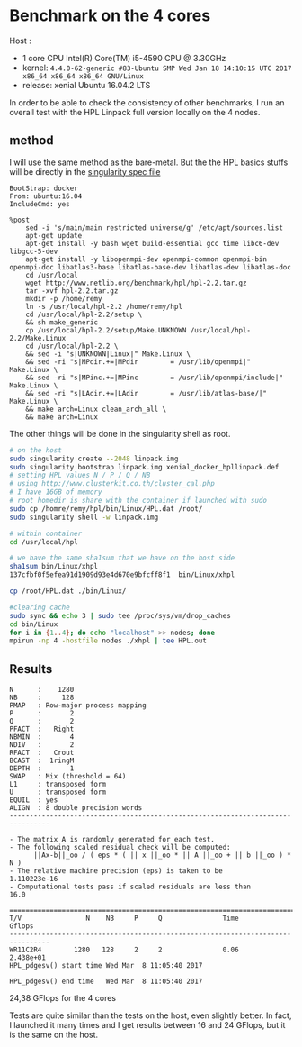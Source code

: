 # Benchmark on the 4 cores

Host :
  - 1 core CPU Intel(R) Core(TM) i5-4590 CPU @ 3.30GHz
  - kernel: `4.4.0-62-generic #83-Ubuntu SMP Wed Jan 18 14:10:15 UTC 2017 x86_64 x86_64 x86_64 GNU/Linux`
  - release: xenial Ubuntu 16.04.2 LTS

In order to be able to check the consistency of other benchmarks, I run an overall test with the HPL Linpack full version locally on the 4 nodes.


## method

I will use the same method as the bare-metal. But the the HPL basics stuffs will be directly in the [singularity spec file](../../linpack/HPL/defs_dockerfiles/singularity/xenial_docker_hpllinpack.def)

```
BootStrap: docker
From: ubuntu:16.04
IncludeCmd: yes

%post
    sed -i 's/main/main restricted universe/g' /etc/apt/sources.list
    apt-get update
    apt-get install -y bash wget build-essential gcc time libc6-dev libgcc-5-dev
    apt-get install -y libopenmpi-dev openmpi-common openmpi-bin openmpi-doc libatlas3-base libatlas-base-dev libatlas-dev libatlas-doc
    cd /usr/local
    wget http://www.netlib.org/benchmark/hpl/hpl-2.2.tar.gz
    tar -xvf hpl-2.2.tar.gz
    mkdir -p /home/remy
    ln -s /usr/local/hpl-2.2 /home/remy/hpl
    cd /usr/local/hpl-2.2/setup \
    && sh make_generic
    cp /usr/local/hpl-2.2/setup/Make.UNKNOWN /usr/local/hpl-2.2/Make.Linux
    cd /usr/local/hpl-2.2 \
    && sed -i "s|UNKNOWN|Linux|" Make.Linux \
    && sed -ri "s|MPdir.+=|MPdir        = /usr/lib/openmpi|" Make.Linux \
    && sed -ri "s|MPinc.+=|MPinc        = /usr/lib/openmpi/include|" Make.Linux \
    && sed -ri "s|LAdir.+=|LAdir        = /usr/lib/atlas-base/|" Make.Linux \
    && make arch=Linux clean_arch_all \
    && make arch=Linux

```

The other things will be done in the singularity shell as root.

```bash
# on the host
sudo singularity create --2048 linpack.img
sudo singularity bootstrap linpack.img xenial_docker_hpllinpack.def
# setting HPL values N / P / Q / NB
# using http://www.clusterkit.co.th/cluster_cal.php
# I have 16GB of memory
# root homedir is share with the container if launched with sudo
sudo cp /homre/remy/hpl/bin/Linux/HPL.dat /root/
sudo singularity shell -w linpack.img

# within container
cd /usr/local/hpl

# we have the same sha1sum that we have on the host side
sha1sum bin/Linux/xhpl
137cfbf0f5efea91d1909d93e4d670e9bfcff8f1  bin/Linux/xhpl

cp /root/HPL.dat ./bin/Linux/

#clearing cache
sudo sync && echo 3 | sudo tee /proc/sys/vm/drop_caches
cd bin/Linux
for i in {1..4}; do echo "localhost" >> nodes; done
mpirun -np 4 -hostfile nodes ./xhpl | tee HPL.out
```


## Results

```
N      :    1280
NB     :     128
PMAP   : Row-major process mapping
P      :       2
Q      :       2
PFACT  :   Right
NBMIN  :       4
NDIV   :       2
RFACT  :   Crout
BCAST  :  1ringM
DEPTH  :       1
SWAP   : Mix (threshold = 64)
L1     : transposed form
U      : transposed form
EQUIL  : yes
ALIGN  : 8 double precision words
--------------------------------------------------------------------------------

- The matrix A is randomly generated for each test.
- The following scaled residual check will be computed:
      ||Ax-b||_oo / ( eps * ( || x ||_oo * || A ||_oo + || b ||_oo ) * N )
- The relative machine precision (eps) is taken to be               1.110223e-16
- Computational tests pass if scaled residuals are less than                16.0

================================================================================
T/V                N    NB     P     Q               Time                 Gflops
--------------------------------------------------------------------------------
WR11C2R4        1280   128     2     2               0.06              2.438e+01
HPL_pdgesv() start time Wed Mar  8 11:05:40 2017

HPL_pdgesv() end time   Wed Mar  8 11:05:40 2017
```

24,38 GFlops for the 4 cores

Tests are quite similar than the tests on the host, even slightly better. In fact, I launched it many times and I get results between 16 and 24 GFlops, but it is the same on the host.
